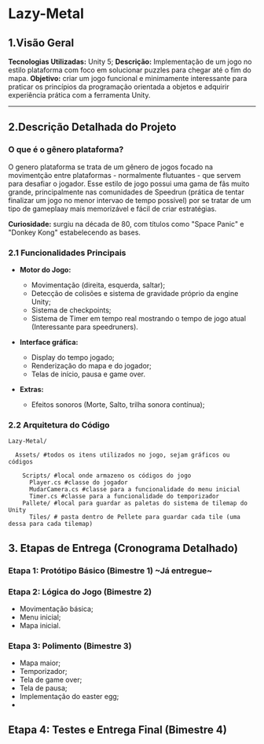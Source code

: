 # Lazy-Metal

## **1.Visão Geral**
**Tecnologias Utilizadas:** Unity 5;
**Descrição:** Implementação de um jogo no estilo plataforma com foco em solucionar puzzles para chegar até o fim do mapa.
**Objetivo:** criar um jogo funcional e minimamente interessante para praticar os princípios da programação orientada a objetos e adquirir experiência prática com a ferramenta Unity.

***

## **2.Descrição Detalhada do Projeto**

### **O que é o gênero plataforma?**

O genero plataforma se trata de um gênero de jogos focado na movimentção entre plataformas - normalmente flutuantes - que servem para desafiar o jogador. Esse estilo de jogo possui uma gama de fãs muito grande, 
principalmente nas comunidades de Speedrun (prática de tentar finalizar um jogo no menor intervao de tempo possível) por se tratar de um tipo de gameplaay mais memorizável e fácil de criar estratégias.

**Curiosidade:** surgiu na década de 80, com títulos como "Space Panic" e "Donkey Kong" estabelecendo as bases.

### **2.1 Funcionalidades Principais**

- **Motor do Jogo:**
  - Movimentação (direita, esquerda, saltar);
  - Detecção de colisões e sistema de gravidade próprio da engine Unity;
  - Sistema de checkpoints;
  - Sistema de Timer em tempo real mostrando o tempo de jogo atual (Interessante para speedruners).
    
- **Interface gráfica:**
  - Display do tempo jogado;
  - Renderização do mapa e do jogador;
  - Telas de início, pausa e game over.

- **Extras:**
  - Efeitos sonoros (Morte, Salto, trilha sonora contínua);

### **2.2 Arquitetura do Código**

    Lazy-Metal/
  
      Assets/ #todos os itens utilizados no jogo, sejam gráficos ou códigos
      
        Scripts/ #local onde armazeno os códigos do jogo
          Player.cs #classe do jogador
          MudarCamera.cs #classe para a funcionalidade do menu inicial
          Timer.cs #classe para a funcionalidade do temporizador
        Pallete/ #local para guardar as paletas do sistema de tilemap do Unity
          Tiles/ # pasta dentro de Pellete para guardar cada tile (uma dessa para cada tilemap)

## **3. Etapas de Entrega (Cronograma Detalhado)**

### **Etapa 1: Protótipo Básico (Bimestre 1)** **~Já entregue~**

### **Etapa 2: Lógica do Jogo (Bimestre 2)**
- Movimentação básica;
- Menu inicial;
- Mapa inicial.

### **Etapa 3: Polimento (Bimestre 3)**
- Mapa maior;
- Temporizador;
- Tela de game over;
- Tela de pausa;
- Implementação do easter egg;
- 

## **Etapa 4: Testes e Entrega Final (Bimestre 4)**

